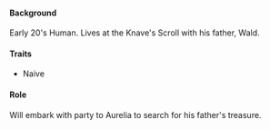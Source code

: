 #### Background
Early 20's Human. Lives at the Knave's Scroll with his father, Wald.
#### Traits
- Naive
#### Role
Will embark with party to Aurelia to search for his father's treasure.